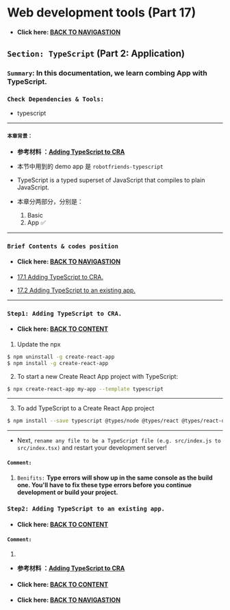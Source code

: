 # Web development tools (Part 17)

- #### Click here: [BACK TO NAVIGASTION](https://github.com/DonghaoWu/WebDev-tools-demo/blob/master/README.md)

## `Section: TypeScript` (Part 2: Application)

### `Summary`: In this documentation, we learn combing App with TypeScript.

### `Check Dependencies & Tools:`

- typescript

------------------------------------------------------------

#### `本章背景：`
- __参考材料 ：[Adding TypeScript to CRA](https://create-react-app.dev/docs/adding-typescript)__

- 本节中用到的 demo app 是 `robotfriends-typescript`

- TypeScript is a typed superset of JavaScript that compiles to plain JavaScript.

- 本章分两部分，分别是：
    1. Basic 
    2. App :white_check_mark:

------------------------------------------------------------

### <span id="17.0">`Brief Contents & codes position`</span>

- #### Click here: [BACK TO NAVIGASTION](https://github.com/DonghaoWu/WebDev-tools-demo/blob/master/README.md)

- [17.1 Adding TypeScript to CRA.](#17.1)
- [17.2 Adding TypeScript to an existing app.](#17.2)

------------------------------------------------------------

### <span id="17.1">`Step1: Adding TypeScript to CRA.`</span>

- #### Click here: [BACK TO CONTENT](#17.0)

1. Update the npx

```bash
$ npm uninstall -g create-react-app
$ npm install -g create-react-app
```

2. To start a new Create React App project with TypeScript:

```bash
$ npx create-react-app my-app --template typescript
```
----------------------------------------------------------------------------

3. To add TypeScript to a Create React App project

```bash
$ npm install --save typescript @types/node @types/react @types/react-dom @types/jest
```

----------------------------------------------------------------------------

- Next, `rename any file to be a TypeScript file (e.g. src/index.js to src/index.tsx)` and restart your development server!


#### `Comment:`
1. `Benifits:` __Type errors will show up in the same console as the build one. You'll have to fix these type errors before you continue development or build your project.__


### <span id="17.2">`Step2: Adding TypeScript to an existing app.`</span>

- #### Click here: [BACK TO CONTENT](#17.0)

#### `Comment:`
1. 

- __参考材料 ：[Adding TypeScript to CRA](https://create-react-app.dev/docs/adding-typescript)__

- #### Click here: [BACK TO CONTENT](#17.0)
- #### Click here: [BACK TO NAVIGASTION](https://github.com/DonghaoWu/WebDev-tools-demo/blob/master/README.md)